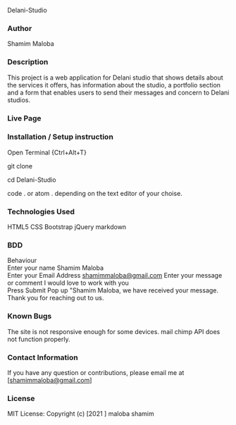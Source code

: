 Delani-Studio
### Author
Shamim Maloba

### Description
This project is a web application for Delani studio that shows details about the services it offers, has information about the studio, a portfolio section and a form that enables users to send their messages and concern to Delani studios.




### Live Page


### Installation / Setup instruction
Open Terminal {Ctrl+Alt+T}

git clone 

cd Delani-Studio

code . or atom . depending on the text editor of your choise.

### Technologies Used
HTML5
CSS
Bootstrap
jQuery
markdown
### BDD
Behaviour	
Enter your name	Shamim Maloba	
Enter your Email Address shamimmaloba@gmail.com	
Enter your message or comment	I would love to work with you	
Press Submit Pop up "Shamim Maloba, we have received your message. Thank you for reaching out to us.

###  Known Bugs
The site is not responsive enough for some devices.
mail chimp API does not function properly.

### Contact Information
If you have any question or contributions, please email me at [shamimmaloba@gmail.com]

 ### License
MIT License:
Copyright (c) [2021 ] maloba shamim
